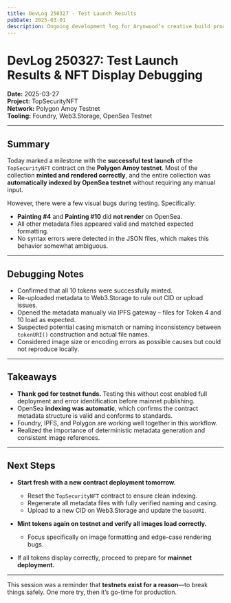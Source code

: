 ```yaml
---
title: DevLog 250327 - Test Launch Results
pubDate: 2025-03-01
description: Ongoing development log for Arynwood’s creative build process.
---
```

# DevLog 250327: Test Launch Results & NFT Display Debugging

**Date:** 2025-03-27  
**Project:** TopSecurityNFT  
**Network:** Polygon Amoy Testnet  
**Tooling:** Foundry, Web3.Storage, OpenSea Testnet

---

## Summary

Today marked a milestone with the **successful test launch** of the `TopSecurityNFT` contract on the **Polygon Amoy testnet**. Most of the collection **minted and rendered correctly**, and the entire collection was **automatically indexed by OpenSea testnet** without requiring any manual input.

However, there were a few visual bugs during testing. Specifically:

- **Painting #4** and **Painting #10** did **not render** on OpenSea.
- All other metadata files appeared valid and matched expected formatting.
- No syntax errors were detected in the JSON files, which makes this behavior somewhat ambiguous.

---

## Debugging Notes

- Confirmed that all 10 tokens were successfully minted.
- Re-uploaded metadata to Web3.Storage to rule out CID or upload issues.
- Opened the metadata manually via IPFS gateway – files for Token 4 and 10 load as expected.
- Suspected potential casing mismatch or naming inconsistency between `tokenURI()` construction and actual file names.
- Considered image size or encoding errors as possible causes but could not reproduce locally.

---

## Takeaways

- **Thank god for testnet funds.** Testing this without cost enabled full deployment and error identification before mainnet publishing.
- OpenSea **indexing was automatic**, which confirms the contract metadata structure is valid and conforms to standards.
- Foundry, IPFS, and Polygon are working well together in this workflow.
- Realized the importance of deterministic metadata generation and consistent image references.

---

## Next Steps

- **Start fresh with a new contract deployment tomorrow.**
  - Reset the `TopSecurityNFT` contract to ensure clean indexing.
  - Regenerate all metadata files with fully verified naming and casing.
  - Upload to a new CID on Web3.Storage and update the `baseURI`.

- **Mint tokens again on testnet and verify all images load correctly.**
  - Focus specifically on image formatting and edge-case rendering bugs.

- If all tokens display correctly, proceed to prepare for **mainnet deployment.**

---

This session was a reminder that **testnets exist for a reason**—to break things safely. One more try, then it’s go-time for production.